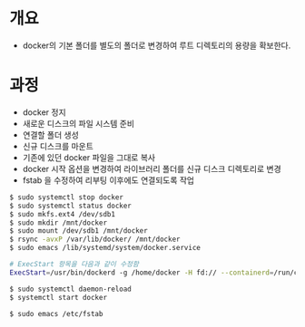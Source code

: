 # 개요
 - docker의 기본 폴더를 별도의 폴더로 변경하여 루트 디렉토리의 용량을 확보한다.

# 과정
 - docker 정지
 - 새로운 디스크의 파일 시스템 준비
 - 연결할 폴더 생성
 - 신규 디스크를 마운트
 - 기존에 있던 docker 파일을 그대로 복사
 - docker 시작 옵션을 변경하여 라이브러리 폴더를 신규 디스크 디렉토리로 변경
 - fstab 을 수정하여 리부팅 이후에도 연결되도록 작업

```bash
$ sudo systemctl stop docker
$ sudo systemctl status docker
$ sudo mkfs.ext4 /dev/sdb1
$ sudo mkdir /mnt/docker
$ sudo mount /dev/sdb1 /mnt/docker
$ rsync -avxP /var/lib/docker/ /mnt/docker
$ sudo emacs /lib/systemd/system/docker.service

# ExecStart 항목을 다음과 같이 수정함
ExecStart=/usr/bin/dockerd -g /home/docker -H fd:// --containerd=/run/containerd/containerd.sock

$ sudo systemctl daemon-reload
$ systemctl start docker

$ sudo emacs /etc/fstab
```
